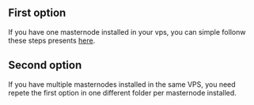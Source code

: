 ## First option


If you have one masternode installed in your vps,
you can simple follonw these steps presents [here](https://github.com/martexcoin/sentinel/blob/master/README.md).


## Second option


If you have multiple masternodes installed in the same VPS,
you need repete the first option in one different folder per masternode installed.
